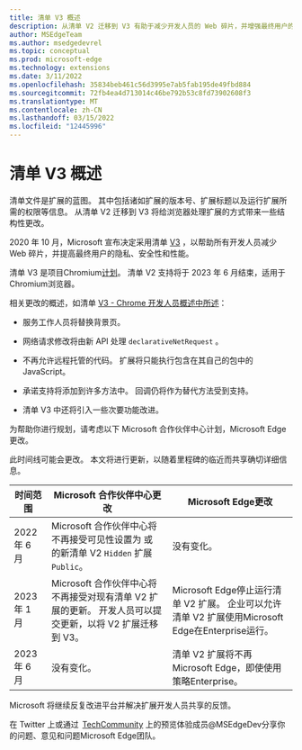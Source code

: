 ```yaml
---
title: 清单 V3 概述
description: 从清单 V2 迁移到 V3 有助于减少开发人员的 Web 碎片，并增强最终用户的隐私、安全性和性能。
author: MSEdgeTeam
ms.author: msedgedevrel
ms.topic: conceptual
ms.prod: microsoft-edge
ms.technology: extensions
ms.date: 3/11/2022
ms.openlocfilehash: 35834beb461c56d3995e7ab5fab195de49fbd884
ms.sourcegitcommit: 72fb4ea4d713014c46be792b53c8fd73902608f3
ms.translationtype: MT
ms.contentlocale: zh-CN
ms.lasthandoff: 03/15/2022
ms.locfileid: "12445996"
---
```

# <a name="overview-of-manifest-v3"></a>清单 V3 概述

清单文件是扩展的蓝图。 其中包括诸如扩展的版本号、扩展标题以及运行扩展所需的权限等信息。 从清单 V2 迁移到 V3 将给浏览器处理扩展的方式带来一些结构性更改。

2020 年 10 月，Microsoft 宣布决定采用清单 [V3](https://blogs.windows.com/msedgedev/2020/10/14/extension-manifest-chromium-edge/) ，以帮助所有开发人员减少 Web 碎片，并提高最终用户的隐私、安全性和性能。

清单 V3 是项目Chromium[计划](https://www.chromium.org/Home/)。 清单 V2 支持将于 2023 年 6 月结束，适用于Chromium浏览器。

相关更改的概述，如清单 [V3 - Chrome 开发人员概述中所述](https://developer.chrome.com/docs/extensions/mv3/intro/mv3-overview/)：

* 服务工作人员将替换背景页。

* 网络请求修改将由新 API 处理 `declarativeNetRequest` 。

* 不再允许远程托管的代码。 扩展将只能执行包含在其自己的包中的 JavaScript。

* 承诺支持将添加到许多方法中。 回调仍将作为替代方法受到支持。

* 清单 V3 中还将引入一些次要功能改进。

为帮助你进行规划，请考虑以下 Microsoft 合作伙伴中心计划，Microsoft Edge更改。

此时间线可能会更改。 本文将进行更新，以随着里程碑的临近而共享确切详细信息。

| 时间范围 | Microsoft 合作伙伴中心更改 | Microsoft Edge更改 |
|--- |--- |--- |
| 2022 年 6 月 | Microsoft 合作伙伴中心将不再接受可见性设置为 或 的新清单 V2 `Hidden` 扩展 `Public`。 | 没有变化。 |
| 2023 年 1 月 | Microsoft 合作伙伴中心将不再接受对现有清单 V2 扩展的更新。 开发人员可以提交更新，以将 V2 扩展迁移到 V3。 | Microsoft Edge停止运行清单 V2 扩展。 企业可以允许清单 V2 扩展使用Microsoft Edge在Enterprise运行。 |
| 2023 年 6 月 | 没有变化。 | 清单 V2 扩展将不再Microsoft Edge，即使使用策略Enterprise。 |

Microsoft 将继续反复改进平台并解决扩展开发人员共享的反馈。

在 Twitter 上或通过  [TechCommunity](https://techcommunity.microsoft.com/t5/articles/manifest-v3-changes-are-now-available-in-microsoft-edge/m-p/1780254) 上的预览体验成员@MSEdgeDev分享你的[](https://twitter.com/msedgedev/)问题、意见和问题Microsoft Edge团队。

